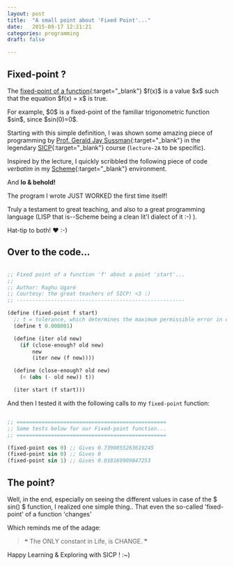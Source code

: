 ```yaml
---
layout: post
title:  "A small point about 'Fixed Point'..."
date:   2015-09-17 12:21:21
categories: programming
draft: false

---
```


## Fixed-point ?

The [fixed-point of a function][link_fixed_point_definition]{:target="_blank"} \$f(x)\$ is a value \$x\$ such that the equation \$f(x) = x\$ is true.

For example, \$0\$ is a fixed-point of the familiar trigonometric function \$sin\$, since \$sin(0)=0\$.

Starting with this simple definition, I was shown some amazing piece of programming by [Prof. Gerald Jay Sussman][link_prof_Sussman]{:target="_blank"} in the legendary [SICP][link_SICP]{:target="_blank"} course (`lecture-2A` to be specific).

Inspired by the lecture, I quickly scribbled the following piece of code _verbatim_ in my [Scheme][link_scheme]{:target="_blank"} environment.

And **lo & behold!**

The program I wrote JUST WORKED the first time itself!

Truly a testament to great teaching, and also to a great programming language (LISP that is--Scheme being a clean lit'l dialect of it :-) ).

Hat-tip to both! &hearts; :-)

## Over to the code...

``` scheme

;; Fixed point of a function 'f' about a point 'start'...
;;
;; Author: Raghu Ugaré
;; Courtesy: the great teachers of SICP! <3 :)
;; ------------------------------------------------------

(define (fixed-point f start)
  ;; t = tolerance, which determines the maximum permissible error in our calculation
  (define t 0.000001)

  (define (iter old new)
    (if (close-enough? old new)
        new
        (iter new (f new))))

  (define (close-enough? old new)
    (< (abs (- old new)) t))

  (iter start (f start)))

```

And then I tested it with the following calls to my `fixed-point` function:

``` scheme

;; ================================================
;; Some tests below for our Fixed-point function...
;; ================================================

(fixed-point cos 0) ;; Gives 0.7390855263619245
(fixed-point sin 0) ;; Gives 0
(fixed-point sin 1) ;; Gives 0.018169909847253

```

## The point?

Well, in the end, especially on seeing the different values in case of the \$ sin() \$ function, I realized one simple thing..
That even the so-called 'fixed-point' of a function 'changes'

Which reminds me of the adage:

>  &#10077; The ONLY constant in Life, is CHANGE. &#10078;

Happy Learning & Exploring with SICP ! :~)

[link_scheme]:[https://en.wikipedia.org/wiki/Scheme_(programming_language)]
[link_fixed_point_definition]:[https://en.wikipedia.org/wiki/Fixed_point_(mathematics)]
[link_prof_Sussman]:[https://en.wikipedia.org/wiki/Gerald_Jay_Sussman]
[link_SICP]:[https://mitpress.mit.edu/sicp/]

